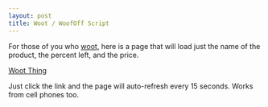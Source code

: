 ```yaml
--- 
layout: post
title: Woot / WoofOff Script
---
```

For those of you who [woot,](http://woot.com) here is a page that will load just the name of the product, the percent left, and the price.

[Woot Thing](/static/woot/)

Just click the link and the page will auto-refresh every 15 seconds. Works from cell phones too.
